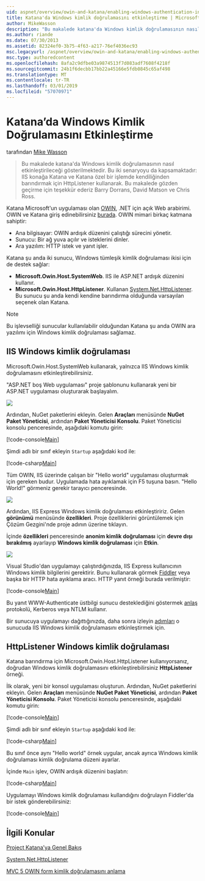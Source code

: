 ```yaml
---
uid: aspnet/overview/owin-and-katana/enabling-windows-authentication-in-katana
title: Katana'da Windows kimlik doğrulamasını etkinleştirme | Microsoft Docs
author: MikeWasson
description: "Bu makalede katana'da Windows kimlik doğrulamasının nasıl etkinleştirileceği gösterilmektedir. Bu iki senaryoyu da kapsamaktadır: IIS konağa Katana ve Kat barındırma için HttpListener kullanarak..."
ms.author: riande
ms.date: 07/30/2013
ms.assetid: 82324ef0-3b75-4f63-a217-76ef4036ec93
msc.legacyurl: /aspnet/overview/owin-and-katana/enabling-windows-authentication-in-katana
msc.type: authoredcontent
ms.openlocfilehash: 8afa2c9dfbe03a9874513f7d083adf7608f4218f
ms.sourcegitcommit: 24b1f6decbb17bb22a45166e5fdb0845c65af498
ms.translationtype: MT
ms.contentlocale: tr-TR
ms.lasthandoff: 03/01/2019
ms.locfileid: "57070971"
---
```

<a name="enabling-windows-authentication-in-katana"></a>Katana’da Windows Kimlik Doğrulamasını Etkinleştirme
====================
tarafından [Mike Wasson](https://github.com/MikeWasson)

> Bu makalede katana'da Windows kimlik doğrulamasının nasıl etkinleştirileceği gösterilmektedir. Bu iki senaryoyu da kapsamaktadır: IIS konağa Katana ve Katana özel bir işlemde kendiliğinden barındırmak için HttpListener kullanarak. Bu makalede gözden geçirme için teşekkür ederiz Barry Dorrans, David Matson ve Chris Ross.


Katana Microsoft'un uygulaması olan [OWIN](http://owin.org/), .NET için açık Web arabirimi. OWIN ve Katana giriş edinebilirsiniz [burada](an-overview-of-project-katana.md). OWIN mimari birkaç katmana sahiptir:

- Ana bilgisayar: OWIN ardışık düzenini çalıştığı sürecini yönetir.
- Sunucu: Bir ağ yuva açılır ve isteklerini dinler.
- Ara yazılım: HTTP istek ve yanıt işler.

Katana şu anda iki sunucu, Windows tümleşik kimlik doğrulaması ikisi için de destek sağlar:

- **Microsoft.Owin.Host.SystemWeb**. IIS ile ASP.NET ardışık düzenini kullanır.
- **Microsoft.Owin.Host.HttpListener**. Kullanan [System.Net.HttpListener](https://msdn.microsoft.com/library/system.net.httplistener.aspx). Bu sunucu şu anda kendi kendine barındırma olduğunda varsayılan seçenek olan Katana.

> [!NOTE]
> Bu işlevselliği sunucular kullanılabilir olduğundan Katana şu anda OWIN ara yazılımı için Windows kimlik doğrulaması sağlamaz.

## <a name="windows-authentication-in-iis"></a>IIS Windows kimlik doğrulaması

Microsoft.Owin.Host.SystemWeb kullanarak, yalnızca IIS Windows kimlik doğrulamasını etkinleştirebilirsiniz.

"ASP.NET boş Web uygulaması" proje şablonunu kullanarak yeni bir ASP.NET uygulaması oluşturarak başlayalım.

![](enabling-windows-authentication-in-katana/_static/image1.png)

Ardından, NuGet paketlerini ekleyin. Gelen **Araçları** menüsünde **NuGet Paket Yöneticisi**, ardından **Paket Yöneticisi Konsolu**. Paket Yöneticisi konsolu penceresinde, aşağıdaki komutu girin:

[!code-console[Main](enabling-windows-authentication-in-katana/samples/sample1.cmd)]

Şimdi adlı bir sınıf ekleyin `Startup` aşağıdaki kod ile:

[!code-csharp[Main](enabling-windows-authentication-in-katana/samples/sample2.cs)]

Tüm OWIN, IIS üzerinde çalışan bir "Hello world" uygulaması oluşturmak için gereken budur. Uygulamada hata ayıklamak için F5 tuşuna basın. "Hello World!" görmeniz gerekir tarayıcı penceresinde.

![](enabling-windows-authentication-in-katana/_static/image2.png)

Ardından, IIS Express Windows kimlik doğrulaması etkinleştiririz. Gelen **görünümü** menüsünde **özellikleri**. Proje özelliklerini görüntülemek için Çözüm Gezgini'nde proje adının üzerine tıklayın.

İçinde **özellikleri** penceresinde **anonim kimlik doğrulaması** için **devre dışı bırakılmış** ayarlayıp **Windows kimlik doğrulaması** için  **Etkin**.

![](enabling-windows-authentication-in-katana/_static/image3.png)

Visual Studio'dan uygulamayı çalıştırdığınızda, IIS Express kullanıcının Windows kimlik bilgilerini gerektirir. Bunu kullanarak görmek [Fiddler](http://fiddler2.com/home) veya başka bir HTTP hata ayıklama aracı. HTTP yanıt örneği burada verilmiştir:

[!code-console[Main](enabling-windows-authentication-in-katana/samples/sample3.cmd?highlight=1,5-6)]

Bu yanıt WWW-Authenticate üstbilgi sunucu desteklediğini göstermek [anlaş](http://www.ietf.org/rfc/rfc4559.txt) protokolü, Kerberos veya NTLM kullanır.

Bir sunucuya uygulamayı dağıttığınızda, daha sonra izleyin [adımları](https://www.iis.net/configreference/system.webserver/security/authentication/windowsauthentication) o sunucuda IIS Windows kimlik doğrulamasını etkinleştirmek için.

## <a name="windows-authentication-in-httplistener"></a>HttpListener Windows kimlik doğrulaması

Katana barındırma için Microsoft.Owin.Host.HttpListener kullanıyorsanız, doğrudan Windows kimlik doğrulamasını etkinleştirebilirsiniz **HttpListener** örneği.

İlk olarak, yeni bir konsol uygulaması oluşturun. Ardından, NuGet paketlerini ekleyin. Gelen **Araçları** menüsünde **NuGet Paket Yöneticisi**, ardından **Paket Yöneticisi Konsolu**. Paket Yöneticisi konsolu penceresinde, aşağıdaki komutu girin:

[!code-console[Main](enabling-windows-authentication-in-katana/samples/sample4.cmd)]

Şimdi adlı bir sınıf ekleyin `Startup` aşağıdaki kod ile:

[!code-csharp[Main](enabling-windows-authentication-in-katana/samples/sample5.cs)]

Bu sınıf önce aynı "Hello world" örnek uygular, ancak ayrıca Windows kimlik doğrulaması kimlik doğrulama düzeni ayarlar.

İçinde `Main` işlev, OWIN ardışık düzenini başlatın:

[!code-csharp[Main](enabling-windows-authentication-in-katana/samples/sample6.cs)]

Uygulamayı Windows kimlik doğrulaması kullandığını doğrulayın Fiddler'da bir istek gönderebilirsiniz:

[!code-console[Main](enabling-windows-authentication-in-katana/samples/sample7.cmd?highlight=1,4-5)]

## <a name="related-topics"></a>İlgili Konular

[Project Katana’ya Genel Bakış](an-overview-of-project-katana.md)

[System.Net.HttpListener](https://msdn.microsoft.com/library/system.net.httplistener.aspx)

[MVC 5 OWIN form kimlik doğrulamasını anlama](https://blogs.msdn.com/b/webdev/archive/2013/07/03/understanding-owin-forms-authentication-in-mvc-5.aspx)
